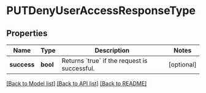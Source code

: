 # PUTDenyUserAccessResponseType

## Properties
Name | Type | Description | Notes
------------ | ------------- | ------------- | -------------
**success** | **bool** | Returns &#x60;true&#x60; if the request is successful.  | [optional] 

[[Back to Model list]](../README.md#documentation-for-models) [[Back to API list]](../README.md#documentation-for-api-endpoints) [[Back to README]](../README.md)



